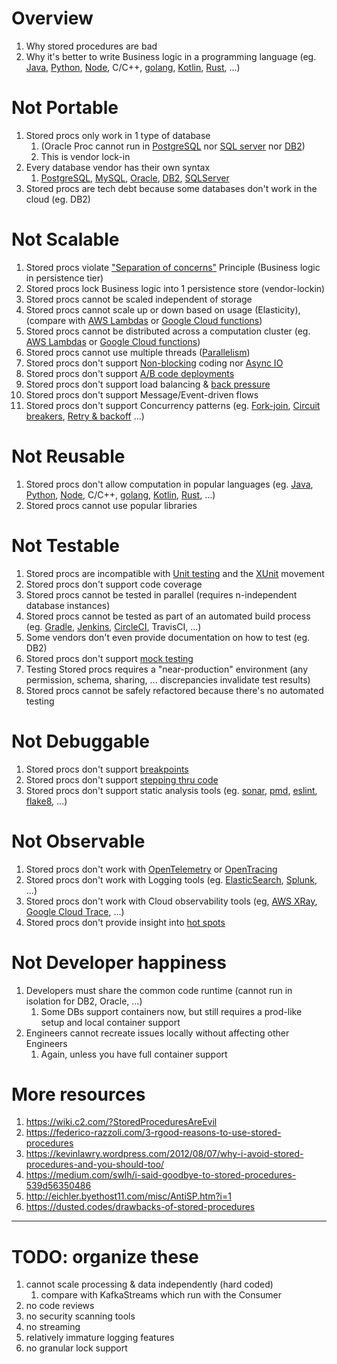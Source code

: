 # Overview
1. Why stored procedures are bad
1. Why it's better to write Business logic in a programming language (eg. [Java](https://www.java.com/en/), [Python](https://www.python.org/), [Node](https://nodejs.org/en/), C/C++, [golang](https://go.dev/), [Kotlin](https://kotlinlang.org/), [Rust](https://www.rust-lang.org/), ...)


# Not Portable
1. Stored procs only work in 1 type of database
    1. (Oracle Proc cannot run in [PostgreSQL](https://www.postgresql.org/) nor [SQL server](https://www.microsoft.com/en-us/sql-server/sql-server-downloads) nor [DB2](https://www.ibm.com/docs/en/db2/11.5?topic=installing-db2-database-servers))
    1. This is vendor lock-in
1. Every database vendor has their own syntax
    1. [PostgreSQL](https://www.postgresql.org/docs/13/sql-createprocedure.html), [MySQL](https://dev.mysql.com/doc/refman/8.0/en/create-procedure.html), [Oracle](https://docs.oracle.com/cd/B19306_01/server.102/b14200/statements_6009.htm), [DB2](https://www.ibm.com/docs/en/db2-for-zos/11?topic=statements-create-procedure-external), [SQLServer](https://docs.microsoft.com/en-us/sql/relational-databases/stored-procedures/create-a-stored-procedure?view=sql-server-ver15)
1. Stored procs are tech debt because some databases don't work in the cloud (eg. DB2)


# Not Scalable
1. Stored procs violate ["Separation of concerns"](https://en.wikipedia.org/wiki/Separation_of_concerns) Principle (Business logic in persistence tier)
1. Stored procs lock Business logic into 1 persistence store (vendor-lockin)
1. Stored procs cannot be scaled independent of storage
1. Stored procs cannot scale up or down based on usage (Elasticity), (compare with [AWS Lambdas](https://aws.amazon.com/lambda/features/) or [Google Cloud functions](https://cloud.google.com/functions))
1. Stored procs cannot be distributed across a computation cluster (eg. [AWS Lambdas](https://aws.amazon.com/lambda/features/) or [Google Cloud functions](https://cloud.google.com/functions))
1. Stored procs cannot use multiple threads ([Parallelism](https://en.wikipedia.org/wiki/Parallel_computing))
1. Stored procs don't support [Non-blocking](https://en.wikipedia.org/wiki/Non-blocking_algorithm) coding nor [Async IO](https://en.wikipedia.org/wiki/Asynchronous_I/O)
1. Stored procs don't support [A/B code deployments](https://www.testenvironmentmanagement.com/deployment-styles-bluegreen-canary-and-ab/)
1. Stored procs don't support load balancing & [back pressure](https://medium.com/@jayphelps/backpressure-explained-the-flow-of-data-through-software-2350b3e77ce7)
1. Stored procs don't support Message/Event-driven flows
1. Stored procs don't support Concurrency patterns (eg. [Fork-join](https://en.wikipedia.org/wiki/Fork%E2%80%93join_model), [Circuit breakers](https://en.wikipedia.org/wiki/Circuit_breaker_design_pattern), [Retry & backoff](https://resilience4j.readme.io/docs/retry) ...)


# Not Reusable
1. Stored procs don't allow computation in popular languages (eg. [Java](https://www.java.com/en/), [Python](https://www.python.org/), [Node](https://nodejs.org/en/), C/C++, [golang](https://go.dev/), [Kotlin](https://kotlinlang.org/), [Rust](https://www.rust-lang.org/), ...)
1. Stored procs cannot use popular libraries


# Not Testable
1. Stored procs are incompatible with [Unit testing](https://en.wikipedia.org/wiki/Unit_testing) and the [XUnit](https://xunit.net/) movement
1. Stored procs don't support code coverage
1. Stored procs cannot be tested in parallel (requires n-independent database instances)
1. Stored procs cannot be tested as part of an automated build process (eg. [Gradle](https://gradle.org/), [Jenkins](https://www.jenkins.io/), [CircleCI](https://circleci.com/), TravisCI, ...)
1. Some vendors don't even provide documentation on how to test (eg. DB2)
1. Stored procs don't support [mock testing](https://en.wikipedia.org/wiki/Mock_object)
1. Testing Stored procs requires a "near-production" environment (any permission, schema, sharing, ... discrepancies invalidate test results)
1. Stored procs cannot be safely refactored because there's no automated testing


# Not Debuggable
1. Stored procs don't support [breakpoints](https://www.jetbrains.com/help/idea/using-breakpoints.html#manage-breakpoints)
1. Stored procs don't support [stepping thru code](https://www.jetbrains.com/help/idea/stepping-through-the-program.html)
1. Stored procs don't support static analysis tools (eg. [sonar](https://www.sonarqube.org/), [pmd](https://pmd.github.io/), [eslint](https://eslint.org/), [flake8](https://flake8.pycqa.org/en/latest/), ...)


# Not Observable
1. Stored procs don't work with [OpenTelemetry](https://opentelemetry.io/) or [OpenTracing](https://opentracing.io/)
1. Stored procs don't work with Logging tools (eg. [ElasticSearch](https://www.elastic.co/), [Splunk](https://www.splunk.com/), ...)
1. Stored procs don't work with Cloud observability tools (eg, [AWS XRay](https://aws.amazon.com/xray/), [Google Cloud Trace](https://cloud.google.com/trace), ...)
1. Stored procs don't provide insight into [hot spots](https://www.yourkit.com/docs/java/help/cpu_hot_spots.jsp)


# Not Developer happiness
1. Developers must share the common code runtime (cannot run in isolation for DB2, Oracle, ...)
    1. Some DBs support containers now, but still requires a prod-like setup and local container support
1. Engineers cannot recreate issues locally without affecting other Engineers
    1. Again, unless you have full container support


# More resources
1. https://wiki.c2.com/?StoredProceduresAreEvil
1. https://federico-razzoli.com/3-rgood-reasons-to-use-stored-procedures
1. https://kevinlawry.wordpress.com/2012/08/07/why-i-avoid-stored-procedures-and-you-should-too/
1. https://medium.com/swlh/i-said-goodbye-to-stored-procedures-539d56350486
1. http://eichler.byethost11.com/misc/AntiSP.htm?i=1
1. https://dusted.codes/drawbacks-of-stored-procedures




-----------------------------
# TODO: organize these
1. cannot scale processing & data independently (hard coded)
   1. compare with KafkaStreams which run with the Consumer
1. no code reviews
1. no security scanning tools
1. no streaming
1. relatively immature logging features
1. no granular lock support